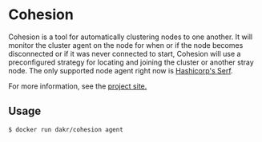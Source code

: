 # Cohesion

Cohesion is a tool for automatically clustering nodes to one another. It will monitor the cluster agent on the node for when or if the node becomes disconnected or if it was never connected to start, Cohesion will use a preconfigured strategy for locating and joining the cluster or another stray node. The only supported node agent right now is [Hashicorp's Serf](https://github.com/hashicorp/serf).

For more information, see the [project site.](https://github.com/danielkrainas/cohesion)

## Usage

```
$ docker run dakr/cohesion agent
```
